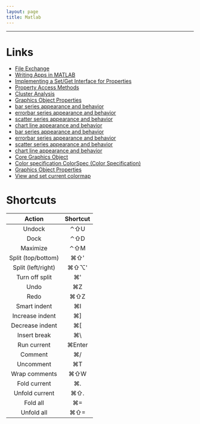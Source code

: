 ```yaml
---
layout: page
title: Matlab
---
```


---

# Links

- [File Exchange](http://www.mathworks.com/matlabcentral/fileexchange/)
- [Writing Apps in MATLAB](http://www.mathworks.com/company/newsletters/articles/writing-apps-in-matlab.html)
- [Implementing a Set/Get Interface for Properties](http://www.mathworks.com/help/matlab/matlab_oop/implementing-a-set-get-interface-for-properties.html)
- [Property Access Methods](http://www.mathworks.com/help/matlab/matlab_oop/property-access-methods.html)
- [Cluster Analysis](http://www.mathworks.com/help/stats/examples/cluster-analysis.html)
- [Graphics Object Properties](http://www.mathworks.com/help/matlab/graphics-object-properties.html)
- [bar series appearance and behavior](http://www.mathworks.com/help/matlab/ref/barseries-properties.html)
- [errorbar series appearance and behavior](http://www.mathworks.com/help/matlab/ref/errorbarseries-properties.html)
- [scatter series appearance and behavior](http://www.mathworks.com/help/matlab/ref/scatterseries-properties.html)
- [chart line appearance and behavior](http://www.mathworks.com/help/matlab/ref/chartline-properties.html)
- [bar series appearance and behavior](http://www.mathworks.com/help/matlab/ref/barseries-properties.html;jsessionid=95bbb40189c05c136de9f7677a54)
- [errorbar series appearance and behavior](http://www.mathworks.com/help/matlab/ref/errorbarseries-properties.html;jsessionid=95bbb90a39aaf0a412b673e75c15)
- [scatter series appearance and behavior](http://www.mathworks.com/help/matlab/ref/scatterseries-properties.html;jsessionid=95bbc1036e9047e8df96e061acde)
- [chart line appearance and behavior](http://www.mathworks.com/help/matlab/ref/chartline-properties.html;jsessionid=95bbc69b74da7f3f4aeeeeb442ad)
- [Core Graphics Object](http://www.mathworks.com/help/matlab/creating_plots/core-graphics-objects.html)
- [Color specification ColorSpec (Color Specification)](http://www.mathworks.com/help/matlab/ref/colorspec.html)
- [Graphics Object Properties](http://www.mathworks.com/help/matlab/graphics-object-properties.html;jsessionid=95bbb326c1e64a8ee657e284ceff)
- [View and set current colormap](http://www.mathworks.com/help/matlab/ref/colormap.html)



# Shortcuts

| Action                             | Shortcut                |
| :--------------------------------: | :---------------------: |
| Undock                             | ⌃⇧U                     |
| Dock                               | ⌃⇧D                     |
| Maximize                           | ⌃⇧M                     |
| Split (top/bottom)                 | ⌘⇧'                     |
| Split (left/right)                 | ⌘⇧⌥'                    |
| Turn off split                     | ⌘'                      |
| Undo                               | ⌘Z                      |
| Redo                               | ⌘⇧Z                     |
| Smart indent                       | ⌘I                      |
| Increase indent                    | ⌘]                      |
| Decrease indent                    | ⌘[                      |
| Insert break                       | ⌘\                      |
| Run current                        | ⌘Enter                  |
| Comment                            | ⌘/                      |
| Uncomment                          | ⌘T                      |
| Wrap comments                      | ⌘⇧W                     |
| Fold current                       | ⌘.                      |
| Unfold current                     | ⌘⇧.                     |
| Fold all                           | ⌘=                      |
| Unfold all                         | ⌘⇧=                     |
